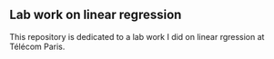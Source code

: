 ## Lab work on linear regression

This repository is dedicated to a lab work I did on linear rgression at Télécom Paris.

